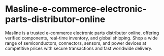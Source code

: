# Masline-e-commerce-electronic-parts-distributor-online
Masline is a trusted e-commerce electronic parts distributor online, offering verified components, real-time inventory, and global shipping. Shop a wide range of semiconductors, connectors, sensors, and power devices at competitive prices with secure transactions and fast worldwide delivery.
